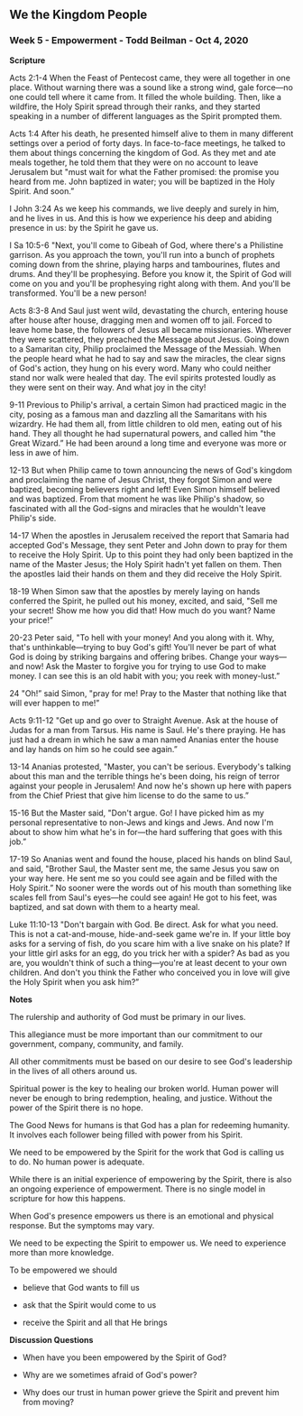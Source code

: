 ## We the Kingdom People

### Week 5 - Empowerment - Todd Beilman  - Oct 4, 2020

**Scripture**

Acts 2:1-4 When the Feast of Pentecost came, they were all together in one
place. Without warning there was a sound like a strong wind, gale force—no one
could tell where it came from. It filled the whole building. Then, like a
wildfire, the Holy Spirit spread through their ranks, and they started speaking
in a number of different languages as the Spirit prompted them.

Acts 1:4 After his death, he presented himself alive to them in many different
settings over a period of forty days. In face-to-face meetings, he talked to
them about things concerning the kingdom of God. As they met and ate meals
together, he told them that they were on no account to leave Jerusalem but "must
wait for what the Father promised: the promise you heard from me. John baptized
in water; you will be baptized in the Holy Spirit. And soon.”

I John 3:24 As we keep his commands, we live deeply and surely in him, and he
lives in us. And this is how we experience his deep and abiding presence in us:
by the Spirit he gave us.

I Sa 10:5-6 "Next, you'll come to Gibeah of God, where there's a Philistine
garrison. As you approach the town, you'll run into a bunch of prophets coming
down from the shrine, playing harps and tambourines, flutes and drums. And
they'll be prophesying. Before you know it, the Spirit of God will come on you
and you'll be prophesying right along with them. And you'll be transformed.
You'll be a new person!

Acts 8:3-8 And Saul just went wild, devastating the church, entering house after
house after house, dragging men and women off to jail. Forced to leave home
base, the followers of Jesus all became missionaries. Wherever they were
scattered, they preached the Message about Jesus. Going down to a Samaritan
city, Philip proclaimed the Message of the Messiah. When the people heard what
he had to say and saw the miracles, the clear signs of God's action, they hung
on his every word. Many who could neither stand nor walk were healed that day.
The evil spirits protested loudly as they were sent on their way. And what joy
in the city!

9-11 Previous to Philip's arrival, a certain Simon had practiced magic in the
city, posing as a famous man and dazzling all the Samaritans with his wizardry.
He had them all, from little children to old men, eating out of his hand. They
all thought he had supernatural powers, and called him "the Great Wizard.” He
had been around a long time and everyone was more or less in awe of him.

12-13 But when Philip came to town announcing the news of God's kingdom and
proclaiming the name of Jesus Christ, they forgot Simon and were baptized,
becoming believers right and left! Even Simon himself believed and was baptized.
From that moment he was like Philip's shadow, so fascinated with all the
God-signs and miracles that he wouldn't leave Philip's side.

14-17 When the apostles in Jerusalem received the report that Samaria had
accepted God's Message, they sent Peter and John down to pray for them to
receive the Holy Spirit. Up to this point they had only been baptized in the
name of the Master Jesus; the Holy Spirit hadn't yet fallen on them. Then the
apostles laid their hands on them and they did receive the Holy Spirit.

18-19 When Simon saw that the apostles by merely laying on hands conferred the
Spirit, he pulled out his money, excited, and said, "Sell me your secret! Show
me how you did that! How much do you want? Name your price!”

20-23 Peter said, "To hell with your money! And you along with it. Why, that's
unthinkable—trying to buy God's gift! You'll never be part of what God is doing
by striking bargains and offering bribes. Change your ways—and now! Ask the
Master to forgive you for trying to use God to make money. I can see this is an
old habit with you; you reek with money-lust.”

24 "Oh!” said Simon, "pray for me! Pray to the Master that nothing like that
will ever happen to me!”

Acts 9:11-12 "Get up and go over to Straight Avenue. Ask at the house of Judas
for a man from Tarsus. His name is Saul. He's there praying. He has just had a
dream in which he saw a man named Ananias enter the house and lay hands on him
so he could see again.”

13-14 Ananias protested, "Master, you can't be serious. Everybody's talking
about this man and the terrible things he's been doing, his reign of terror
against your people in Jerusalem! And now he's shown up here with papers from
the Chief Priest that give him license to do the same to us.”

15-16 But the Master said, "Don't argue. Go! I have picked him as my personal
representative to non-Jews and kings and Jews. And now I'm about to show him
what he's in for—the hard suffering that goes with this job.”

17-19 So Ananias went and found the house, placed his hands on blind Saul, and
said, "Brother Saul, the Master sent me, the same Jesus you saw on your way
here. He sent me so you could see again and be filled with the Holy Spirit.” No
sooner were the words out of his mouth than something like scales fell from
Saul's eyes—he could see again! He got to his feet, was baptized, and sat down
with them to a hearty meal.

Luke 11:10-13 "Don't bargain with God. Be direct. Ask for what you need. This is
not a cat-and-mouse, hide-and-seek game we're in. If your little boy asks for a
serving of fish, do you scare him with a live snake on his plate? If your little
girl asks for an egg, do you trick her with a spider? As bad as you are, you
wouldn't think of such a thing—you're at least decent to your own children. And
don't you think the Father who conceived you in love will give the Holy Spirit
when you ask him?”


**Notes**

The rulership and authority of God must be primary in our lives.

This allegiance must be more important than our commitment to our government, 
company, community, and family.

All other commitments must be based on our desire to see God's leadership in the
lives of all others around us.

Spiritual power is the key to healing our broken world.   Human power will never
be  enough to bring redemption, healing, and justice.
Without the power of the Spirit there is no hope.

The Good News for humans is that God has a plan for redeeming humanity.  It
involves each follower being filled with power from his Spirit.

We need to be empowered by the Spirit for the work that God is calling us to do.
 No human power is adequate.

While there is an initial experience of empowering by the Spirit, there is
also an ongoing experience of empowerment.  There is no single model in
scripture for how this happens.

When God's presence empowers us there is an emotional and physical response. But
the symptoms may vary.

We need to be expecting the Spirit to empower us.  We need to experience more than
more knowledge.

To be empowered we should

* believe that God wants to fill us

* ask that the Spirit would come to us

* receive the Spirit and all that He brings


**Discussion Questions**

* When have you been empowered by the Spirit of God?

* Why are we sometimes afraid of God's power?

* Why does our trust in human power grieve the Spirit and prevent him from
moving?

